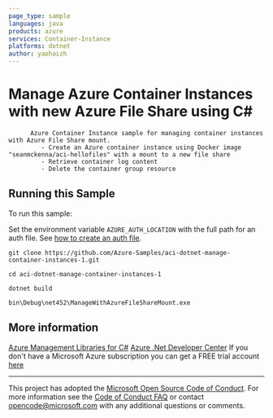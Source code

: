 ```yaml
---
page_type: sample
languages: java
products: azure
services: Container-Instance
platforms: dotnet
author: yaohaizh
---
```


# Manage Azure Container Instances with new Azure File Share using C# #

          Azure Container Instance sample for managing container instances with Azure File Share mount.
             - Create an Azure container instance using Docker image "seanmckenna/aci-hellofiles" with a mount to a new file share
             - Retrieve container log content
             - Delete the container group resource


## Running this Sample ##

To run this sample:

Set the environment variable `AZURE_AUTH_LOCATION` with the full path for an auth file. See [how to create an auth file](https://github.com/Azure/azure-libraries-for-net/blob/master/AUTH.md).

    git clone https://github.com/Azure-Samples/aci-dotnet-manage-container-instances-1.git

    cd aci-dotnet-manage-container-instances-1
  
    dotnet build
    
    bin\Debug\net452\ManageWithAzureFileShareMount.exe

## More information ##

[Azure Management Libraries for C#](https://github.com/Azure/azure-sdk-for-net/tree/Fluent)
[Azure .Net Developer Center](https://azure.microsoft.com/en-us/develop/net/)
If you don't have a Microsoft Azure subscription you can get a FREE trial account [here](http://go.microsoft.com/fwlink/?LinkId=330212)

---

This project has adopted the [Microsoft Open Source Code of Conduct](https://opensource.microsoft.com/codeofconduct/). For more information see the [Code of Conduct FAQ](https://opensource.microsoft.com/codeofconduct/faq/) or contact [opencode@microsoft.com](mailto:opencode@microsoft.com) with any additional questions or comments.